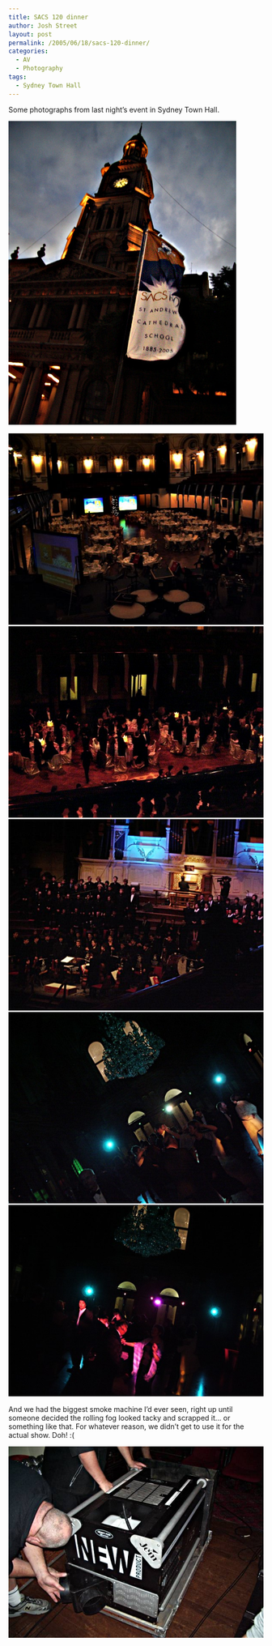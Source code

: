 ```yaml
---
title: SACS 120 dinner
author: Josh Street
layout: post
permalink: /2005/06/18/sacs-120-dinner/
categories:
  - AV
  - Photography
tags:
  - Sydney Town Hall
---
```

Some photographs from last night&#8217;s event in Sydney Town Hall.

![Sydney Town Hall, with St. Andrew's 120th flag in foreground][1]

![The empty house pre-show][2]  
![Main course as people are being served][3]  
![A performance on risers, with illuminated organ in background][4]  
![Dance party in the vestibule, tilted shot to frame chandelier][5]  
![People dancing in the vestibule][6]

And we had the biggest smoke machine I&#8217;d ever seen, right up until someone decided the rolling fog looked tacky and scrapped it&#8230; or something like that. For whatever reason, we didn&#8217;t get to use it for the actual show. Doh! :(

![The biggest fog machine I've ever seen][7]

 [1]: /blog/wp-content/2005/06/sacs120dinner/th-120.jpg
 [2]: /blog/wp-content/2005/06/sacs120dinner/imgp0061.jpg
 [3]: /blog/wp-content/2005/06/sacs120dinner/imgp0065.jpg
 [4]: /blog/wp-content/2005/06/sacs120dinner/imgp0067.jpg
 [5]: /blog/wp-content/2005/06/sacs120dinner/imgp0068.jpg
 [6]: /blog/wp-content/2005/06/sacs120dinner/imgp0069.jpg
 [7]: /blog/wp-content/2005/06/sacs120dinner/imgp0063.jpg